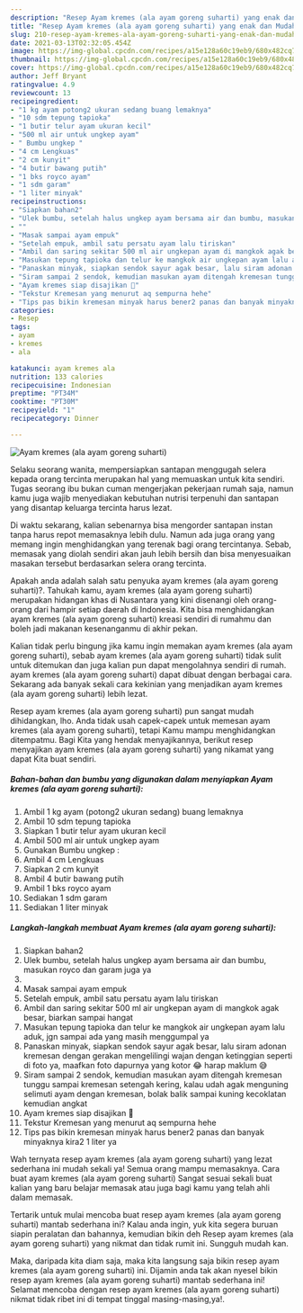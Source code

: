 ```yaml
---
description: "Resep Ayam kremes (ala ayam goreng suharti) yang enak dan Mudah Dibuat"
title: "Resep Ayam kremes (ala ayam goreng suharti) yang enak dan Mudah Dibuat"
slug: 210-resep-ayam-kremes-ala-ayam-goreng-suharti-yang-enak-dan-mudah-dibuat
date: 2021-03-13T02:32:05.454Z
image: https://img-global.cpcdn.com/recipes/a15e128a60c19eb9/680x482cq70/ayam-kremes-ala-ayam-goreng-suharti-foto-resep-utama.jpg
thumbnail: https://img-global.cpcdn.com/recipes/a15e128a60c19eb9/680x482cq70/ayam-kremes-ala-ayam-goreng-suharti-foto-resep-utama.jpg
cover: https://img-global.cpcdn.com/recipes/a15e128a60c19eb9/680x482cq70/ayam-kremes-ala-ayam-goreng-suharti-foto-resep-utama.jpg
author: Jeff Bryant
ratingvalue: 4.9
reviewcount: 13
recipeingredient:
- "1 kg ayam potong2 ukuran sedang buang lemaknya"
- "10 sdm tepung tapioka"
- "1 butir telur ayam ukuran kecil"
- "500 ml air untuk ungkep ayam"
- " Bumbu ungkep "
- "4 cm Lengkuas"
- "2 cm kunyit"
- "4 butir bawang putih"
- "1 bks royco ayam"
- "1 sdm garam"
- "1 liter minyak"
recipeinstructions:
- "Siapkan bahan2"
- "Ulek bumbu, setelah halus ungkep ayam bersama air dan bumbu, masukan royco dan garam juga ya"
- ""
- "Masak sampai ayam empuk"
- "Setelah empuk, ambil satu persatu ayam lalu tiriskan"
- "Ambil dan saring sekitar 500 ml air ungkepan ayam di mangkok agak besar, biarkan sampai hangat"
- "Masukan tepung tapioka dan telur ke mangkok air ungkepan ayam lalu aduk, jgn sampai ada yang masih menggumpal ya"
- "Panaskan minyak, siapkan sendok sayur agak besar, lalu siram adonan kremesan dengan gerakan mengelilingi wajan dengan ketinggian seperti di foto ya, maafkan foto dapurnya yang kotor 😂 harap maklum 😅"
- "Siram sampai 2 sendok, kemudian masukan ayam ditengah kremesan tunggu sampai kremesan setengah kering, kalau udah agak menguning selimuti ayam dengan kremesan, bolak balik sampai kuning kecoklatan kemudian angkat"
- "Ayam kremes siap disajikan 🍗"
- "Tekstur Kremesan yang menurut aq sempurna hehe"
- "Tips pas bikin kremesan minyak harus bener2 panas dan banyak minyaknya kira2 1 liter ya"
categories:
- Resep
tags:
- ayam
- kremes
- ala

katakunci: ayam kremes ala 
nutrition: 133 calories
recipecuisine: Indonesian
preptime: "PT34M"
cooktime: "PT30M"
recipeyield: "1"
recipecategory: Dinner

---
```



![Ayam kremes (ala ayam goreng suharti)](https://img-global.cpcdn.com/recipes/a15e128a60c19eb9/680x482cq70/ayam-kremes-ala-ayam-goreng-suharti-foto-resep-utama.jpg)

Selaku seorang wanita, mempersiapkan santapan menggugah selera kepada orang tercinta merupakan hal yang memuaskan untuk kita sendiri. Tugas seorang ibu bukan cuman mengerjakan pekerjaan rumah saja, namun kamu juga wajib menyediakan kebutuhan nutrisi terpenuhi dan santapan yang disantap keluarga tercinta harus lezat.

Di waktu  sekarang, kalian sebenarnya bisa mengorder santapan instan tanpa harus repot memasaknya lebih dulu. Namun ada juga orang yang memang ingin menghidangkan yang terenak bagi orang tercintanya. Sebab, memasak yang diolah sendiri akan jauh lebih bersih dan bisa menyesuaikan masakan tersebut berdasarkan selera orang tercinta. 



Apakah anda adalah salah satu penyuka ayam kremes (ala ayam goreng suharti)?. Tahukah kamu, ayam kremes (ala ayam goreng suharti) merupakan hidangan khas di Nusantara yang kini disenangi oleh orang-orang dari hampir setiap daerah di Indonesia. Kita bisa menghidangkan ayam kremes (ala ayam goreng suharti) kreasi sendiri di rumahmu dan boleh jadi makanan kesenanganmu di akhir pekan.

Kalian tidak perlu bingung jika kamu ingin memakan ayam kremes (ala ayam goreng suharti), sebab ayam kremes (ala ayam goreng suharti) tidak sulit untuk ditemukan dan juga kalian pun dapat mengolahnya sendiri di rumah. ayam kremes (ala ayam goreng suharti) dapat dibuat dengan berbagai cara. Sekarang ada banyak sekali cara kekinian yang menjadikan ayam kremes (ala ayam goreng suharti) lebih lezat.

Resep ayam kremes (ala ayam goreng suharti) pun sangat mudah dihidangkan, lho. Anda tidak usah capek-capek untuk memesan ayam kremes (ala ayam goreng suharti), tetapi Kamu mampu menghidangkan ditempatmu. Bagi Kita yang hendak menyajikannya, berikut resep menyajikan ayam kremes (ala ayam goreng suharti) yang nikamat yang dapat Kita buat sendiri.

<!--inarticleads1-->

##### Bahan-bahan dan bumbu yang digunakan dalam menyiapkan Ayam kremes (ala ayam goreng suharti):

1. Ambil 1 kg ayam (potong2 ukuran sedang) buang lemaknya
1. Ambil 10 sdm tepung tapioka
1. Siapkan 1 butir telur ayam ukuran kecil
1. Ambil 500 ml air untuk ungkep ayam
1. Gunakan  Bumbu ungkep :
1. Ambil 4 cm Lengkuas
1. Siapkan 2 cm kunyit
1. Ambil 4 butir bawang putih
1. Ambil 1 bks royco ayam
1. Sediakan 1 sdm garam
1. Sediakan 1 liter minyak




<!--inarticleads2-->

##### Langkah-langkah membuat Ayam kremes (ala ayam goreng suharti):

1. Siapkan bahan2
1. Ulek bumbu, setelah halus ungkep ayam bersama air dan bumbu, masukan royco dan garam juga ya
1. 
1. Masak sampai ayam empuk
1. Setelah empuk, ambil satu persatu ayam lalu tiriskan
1. Ambil dan saring sekitar 500 ml air ungkepan ayam di mangkok agak besar, biarkan sampai hangat
1. Masukan tepung tapioka dan telur ke mangkok air ungkepan ayam lalu aduk, jgn sampai ada yang masih menggumpal ya
1. Panaskan minyak, siapkan sendok sayur agak besar, lalu siram adonan kremesan dengan gerakan mengelilingi wajan dengan ketinggian seperti di foto ya, maafkan foto dapurnya yang kotor 😂 harap maklum 😅
1. Siram sampai 2 sendok, kemudian masukan ayam ditengah kremesan tunggu sampai kremesan setengah kering, kalau udah agak menguning selimuti ayam dengan kremesan, bolak balik sampai kuning kecoklatan kemudian angkat
1. Ayam kremes siap disajikan 🍗
1. Tekstur Kremesan yang menurut aq sempurna hehe
1. Tips pas bikin kremesan minyak harus bener2 panas dan banyak minyaknya kira2 1 liter ya




Wah ternyata resep ayam kremes (ala ayam goreng suharti) yang lezat sederhana ini mudah sekali ya! Semua orang mampu memasaknya. Cara buat ayam kremes (ala ayam goreng suharti) Sangat sesuai sekali buat kalian yang baru belajar memasak atau juga bagi kamu yang telah ahli dalam memasak.

Tertarik untuk mulai mencoba buat resep ayam kremes (ala ayam goreng suharti) mantab sederhana ini? Kalau anda ingin, yuk kita segera buruan siapin peralatan dan bahannya, kemudian bikin deh Resep ayam kremes (ala ayam goreng suharti) yang nikmat dan tidak rumit ini. Sungguh mudah kan. 

Maka, daripada kita diam saja, maka kita langsung saja bikin resep ayam kremes (ala ayam goreng suharti) ini. Dijamin anda tak akan nyesel bikin resep ayam kremes (ala ayam goreng suharti) mantab sederhana ini! Selamat mencoba dengan resep ayam kremes (ala ayam goreng suharti) nikmat tidak ribet ini di tempat tinggal masing-masing,ya!.

